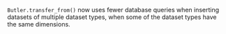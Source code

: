 `Butler.transfer_from()` now uses fewer database queries when inserting datasets of multiple dataset types, when some of the dataset types have the same dimensions.
